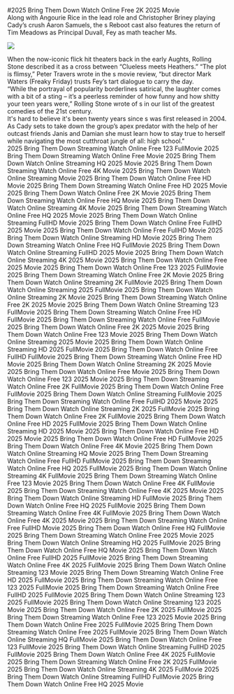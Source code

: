 #2025 Bring Them Down Watch Online Free 2K 2025 Movie  
Along with Angourie Rice in the lead role and Christopher Briney playing Cady’s crush Aaron Samuels, the s Reboot cast also features the return of Tim Meadows as Principal Duvall, Fey as math teacher Ms.  
  
[![](https://i.imgur.com/qSNzIqt.png)](https://movie.rssnews.media/BROnzDz.php)  
  
When the now-iconic flick hit theaters back in the early Aughts, Rolling Stone described it as a cross between “Clueless meets Heathers.” “The plot is flimsy,” Peter Travers wrote in the s movie review, “but director Mark Waters (Freaky Friday) trusts Fey’s tart dialogue to carry the day.  
“While the portrayal of popularity borderlines satirical, the laughter comes with a bit of a sting – it’s a peerless reminder of how funny and how shitty your teen years were,” Rolling Stone wrote of s in our list of the greatest comedies of the 21st century.  
It's hard to believe it's been twenty years since s was first released in 2004.  
As Cady sets to take down the group’s apex predator with the help of her outcast friends Janis and Damian she must learn how to stay true to herself while navigating the most cutthroat jungle of all: high school."  
2025 Bring Them Down Streaming Watch Online Free 123 FullMovie
2025 Bring Them Down Streaming Watch Online Free Movie
2025 Bring Them Down Watch Online Streaming HQ 2025 Movie
2025 Bring Them Down Streaming Watch Online Free 4K Movie
2025 Bring Them Down Watch Online Streaming Movie
2025 Bring Them Down Watch Online Free HD Movie
2025 Bring Them Down Streaming Watch Online Free HD 2025 Movie
2025 Bring Them Down Watch Online Free 2K Movie
2025 Bring Them Down Streaming Watch Online Free HQ Movie
2025 Bring Them Down Watch Online Streaming 4K Movie
2025 Bring Them Down Streaming Watch Online Free HQ 2025 Movie
2025 Bring Them Down Watch Online Streaming FullHD Movie
2025 Bring Them Down Watch Online Free FullHD 2025 Movie
2025 Bring Them Down Watch Online Free FullHD Movie
2025 Bring Them Down Watch Online Streaming HD Movie
2025 Bring Them Down Streaming Watch Online Free HQ FullMovie
2025 Bring Them Down Watch Online Streaming FullHD 2025 Movie
2025 Bring Them Down Watch Online Streaming 4K 2025 Movie
2025 Bring Them Down Watch Online Free 2025 Movie
2025 Bring Them Down Watch Online Free 123 2025 FullMovie
2025 Bring Them Down Streaming Watch Online Free 2K Movie
2025 Bring Them Down Watch Online Streaming 2K FullMovie
2025 Bring Them Down Watch Online Streaming 2025 FullMovie
2025 Bring Them Down Watch Online Streaming 2K Movie
2025 Bring Them Down Streaming Watch Online Free 2K 2025 Movie
2025 Bring Them Down Watch Online Streaming 123 FullMovie
2025 Bring Them Down Streaming Watch Online Free HD FullMovie
2025 Bring Them Down Streaming Watch Online Free FullMovie
2025 Bring Them Down Watch Online Free 2K 2025 Movie
2025 Bring Them Down Watch Online Free 123 Movie
2025 Bring Them Down Watch Online Streaming 2025 Movie
2025 Bring Them Down Watch Online Streaming HD 2025 FullMovie
2025 Bring Them Down Watch Online Free FullHD FullMovie
2025 Bring Them Down Streaming Watch Online Free HD Movie
2025 Bring Them Down Watch Online Streaming 2K 2025 Movie
2025 Bring Them Down Watch Online Free Movie
2025 Bring Them Down Watch Online Free 123 2025 Movie
2025 Bring Them Down Streaming Watch Online Free 2K FullMovie
2025 Bring Them Down Watch Online Free FullMovie
2025 Bring Them Down Watch Online Streaming FullMovie
2025 Bring Them Down Streaming Watch Online Free FullHD 2025 Movie
2025 Bring Them Down Watch Online Streaming 2K 2025 FullMovie
2025 Bring Them Down Watch Online Free 2K FullMovie
2025 Bring Them Down Watch Online Free HD 2025 FullMovie
2025 Bring Them Down Watch Online Streaming HD 2025 Movie
2025 Bring Them Down Watch Online Free HD 2025 Movie
2025 Bring Them Down Watch Online Free HD FullMovie
2025 Bring Them Down Watch Online Free 4K Movie
2025 Bring Them Down Watch Online Streaming HQ Movie
2025 Bring Them Down Streaming Watch Online Free FullHD FullMovie
2025 Bring Them Down Streaming Watch Online Free HQ 2025 FullMovie
2025 Bring Them Down Watch Online Streaming 4K FullMovie
2025 Bring Them Down Streaming Watch Online Free 123 Movie
2025 Bring Them Down Watch Online Free 4K FullMovie
2025 Bring Them Down Streaming Watch Online Free 4K 2025 Movie
2025 Bring Them Down Watch Online Streaming HD FullMovie
2025 Bring Them Down Watch Online Free HQ 2025 FullMovie
2025 Bring Them Down Streaming Watch Online Free 4K FullMovie
2025 Bring Them Down Watch Online Free 4K 2025 Movie
2025 Bring Them Down Streaming Watch Online Free FullHD Movie
2025 Bring Them Down Watch Online Free HQ FullMovie
2025 Bring Them Down Streaming Watch Online Free 2025 Movie
2025 Bring Them Down Watch Online Streaming HQ 2025 FullMovie
2025 Bring Them Down Watch Online Free HQ Movie
2025 Bring Them Down Watch Online Free FullHD 2025 FullMovie
2025 Bring Them Down Streaming Watch Online Free 4K 2025 FullMovie
2025 Bring Them Down Watch Online Streaming 123 Movie
2025 Bring Them Down Streaming Watch Online Free HD 2025 FullMovie
2025 Bring Them Down Streaming Watch Online Free 123 2025 FullMovie
2025 Bring Them Down Streaming Watch Online Free FullHD 2025 FullMovie
2025 Bring Them Down Watch Online Streaming 123 2025 FullMovie
2025 Bring Them Down Watch Online Streaming 123 2025 Movie
2025 Bring Them Down Watch Online Free 2K 2025 FullMovie
2025 Bring Them Down Streaming Watch Online Free 123 2025 Movie
2025 Bring Them Down Watch Online Free 2025 FullMovie
2025 Bring Them Down Streaming Watch Online Free 2025 FullMovie
2025 Bring Them Down Watch Online Streaming HQ FullMovie
2025 Bring Them Down Watch Online Free 123 FullMovie
2025 Bring Them Down Watch Online Streaming FullHD 2025 FullMovie
2025 Bring Them Down Watch Online Free 4K 2025 FullMovie
2025 Bring Them Down Streaming Watch Online Free 2K 2025 FullMovie
2025 Bring Them Down Watch Online Streaming 4K 2025 FullMovie
2025 Bring Them Down Watch Online Streaming FullHD FullMovie
2025 Bring Them Down Watch Online Free HQ 2025 Movie